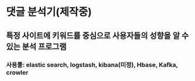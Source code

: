 # 댓글 분석기(제작중)


## 특정 사이트에 키워드를 중심으로 사용자들의 성향을 알 수 있는 분석 프로그램


### 사용툴: elastic search, logstash, kibana(미정), Hbase, Kafka, crowler

